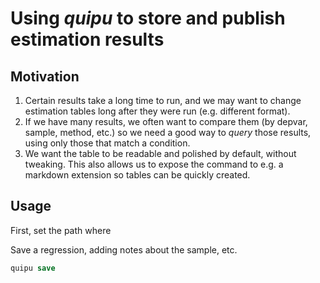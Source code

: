 # Using *quipu* to store and publish estimation results

## Motivation

1) Certain results take a long time to run, and we may want to change estimation tables long after they were run (e.g. different format). 
2) If we have many results, we often want to compare them (by depvar, sample, method, etc.) so we need a good way to *query* those results, using only those that match a condition.
3) We want the table to be readable and polished by default, without tweaking. This also allows us to expose the command to e.g. a markdown extension so tables can be quickly created.

## Usage

First, set the path where

Save a regression, adding notes about the sample, etc.
```stata
quipu save
```